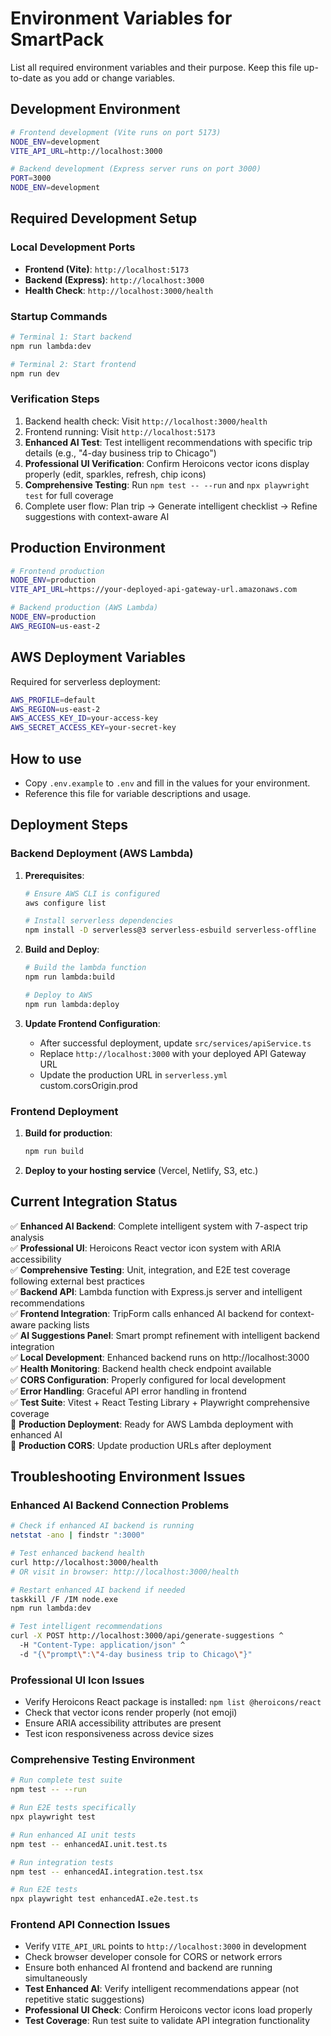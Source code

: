 <!--
This file documents environment variables, setup, and configuration for SmartPack.
Keep this comment at the top; do not overwrite or remove it when updating the document.

How to update: Add or update entries whenever you add, remove, or change environment variables, setup steps, or configuration. Review after onboarding or infra changes.
-->

# Environment Variables for SmartPack

List all required environment variables and their purpose. Keep this file up-to-date as you add or change variables.

## Development Environment

```bash
# Frontend development (Vite runs on port 5173)
NODE_ENV=development
VITE_API_URL=http://localhost:3000

# Backend development (Express server runs on port 3000)
PORT=3000
NODE_ENV=development
```

## Required Development Setup

### Local Development Ports

- **Frontend (Vite)**: `http://localhost:5173`
- **Backend (Express)**: `http://localhost:3000`
- **Health Check**: `http://localhost:3000/health`

### Startup Commands

```bash
# Terminal 1: Start backend
npm run lambda:dev

# Terminal 2: Start frontend
npm run dev
```

### Verification Steps

1. Backend health check: Visit `http://localhost:3000/health`
2. Frontend running: Visit `http://localhost:5173`
3. **Enhanced AI Test**: Test intelligent recommendations with specific trip details (e.g., "4-day business trip to Chicago")
4. **Professional UI Verification**: Confirm Heroicons vector icons display properly (edit, sparkles, refresh, chip icons)
5. **Comprehensive Testing**: Run `npm test -- --run` and `npx playwright test` for full coverage
6. Complete user flow: Plan trip → Generate intelligent checklist → Refine suggestions with context-aware AI

## Production Environment

```bash
# Frontend production
NODE_ENV=production
VITE_API_URL=https://your-deployed-api-gateway-url.amazonaws.com

# Backend production (AWS Lambda)
NODE_ENV=production
AWS_REGION=us-east-2
```

## AWS Deployment Variables

Required for serverless deployment:

```bash
AWS_PROFILE=default
AWS_REGION=us-east-2
AWS_ACCESS_KEY_ID=your-access-key
AWS_SECRET_ACCESS_KEY=your-secret-key
```

## How to use

- Copy `.env.example` to `.env` and fill in the values for your environment.
- Reference this file for variable descriptions and usage.

## Deployment Steps

### Backend Deployment (AWS Lambda)

1. **Prerequisites**:

   ```bash
   # Ensure AWS CLI is configured
   aws configure list

   # Install serverless dependencies
   npm install -D serverless@3 serverless-esbuild serverless-offline
   ```

2. **Build and Deploy**:

   ```bash
   # Build the lambda function
   npm run lambda:build

   # Deploy to AWS
   npm run lambda:deploy
   ```

3. **Update Frontend Configuration**:
   - After successful deployment, update `src/services/apiService.ts`
   - Replace `http://localhost:3000` with your deployed API Gateway URL
   - Update the production URL in `serverless.yml` custom.corsOrigin.prod

### Frontend Deployment

1. **Build for production**:

   ```bash
   npm run build
   ```

2. **Deploy to your hosting service** (Vercel, Netlify, S3, etc.)

## Current Integration Status

✅ **Enhanced AI Backend**: Complete intelligent system with 7-aspect trip analysis  
✅ **Professional UI**: Heroicons React vector icon system with ARIA accessibility  
✅ **Comprehensive Testing**: Unit, integration, and E2E test coverage following external best practices  
✅ **Backend API**: Lambda function with Express.js server and intelligent recommendations  
✅ **Frontend Integration**: TripForm calls enhanced AI backend for context-aware packing lists  
✅ **AI Suggestions Panel**: Smart prompt refinement with intelligent backend integration  
✅ **Local Development**: Enhanced backend runs on http://localhost:3000  
✅ **Health Monitoring**: Backend health check endpoint available  
✅ **CORS Configuration**: Properly configured for local development  
✅ **Error Handling**: Graceful API error handling in frontend  
✅ **Test Suite**: Vitest + React Testing Library + Playwright comprehensive coverage  
🚧 **Production Deployment**: Ready for AWS Lambda deployment with enhanced AI  
🚧 **Production CORS**: Update production URLs after deployment

## Troubleshooting Environment Issues

### Enhanced AI Backend Connection Problems

```bash
# Check if enhanced AI backend is running
netstat -ano | findstr ":3000"

# Test enhanced backend health
curl http://localhost:3000/health
# OR visit in browser: http://localhost:3000/health

# Restart enhanced AI backend if needed
taskkill /F /IM node.exe
npm run lambda:dev

# Test intelligent recommendations
curl -X POST http://localhost:3000/api/generate-suggestions ^
  -H "Content-Type: application/json" ^
  -d "{\"prompt\":\"4-day business trip to Chicago\"}"
```

### Professional UI Icon Issues

- Verify Heroicons React package is installed: `npm list @heroicons/react`
- Check that vector icons render properly (not emoji)
- Ensure ARIA accessibility attributes are present
- Test icon responsiveness across device sizes

### Comprehensive Testing Environment

```bash
# Run complete test suite
npm test -- --run

# Run E2E tests specifically
npx playwright test

# Run enhanced AI unit tests
npm test -- enhancedAI.unit.test.ts

# Run integration tests
npm test -- enhancedAI.integration.test.tsx

# Run E2E tests
npx playwright test enhancedAI.e2e.test.ts
```

### Frontend API Connection Issues

- Verify `VITE_API_URL` points to `http://localhost:3000` in development
- Check browser developer console for CORS or network errors
- Ensure both enhanced AI frontend and backend are running simultaneously
- **Test Enhanced AI**: Verify intelligent recommendations appear (not repetitive static suggestions)
- **Professional UI Check**: Confirm Heroicons vector icons load properly
- **Test Coverage**: Run test suite to validate API integration functionality
